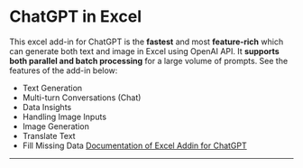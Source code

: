 # ChatGPT in Excel
This excel add-in for ChatGPT is the **fastest** and most **feature-rich** which can generate both text and image in Excel using OpenAI API. It **supports both parallel and batch processing** for a large volume of prompts. See the features of the add-in below:

* Text Generation
* Multi-turn Conversations (Chat)
* Data Insights
* Handling Image Inputs
* Image Generation
* Translate Text
* Fill Missing Data
[Documentation of Excel Addin for ChatGPT](https://www.listendata.com/2023/03/how-to-run-chatgpt-inside-excel.html)

---

